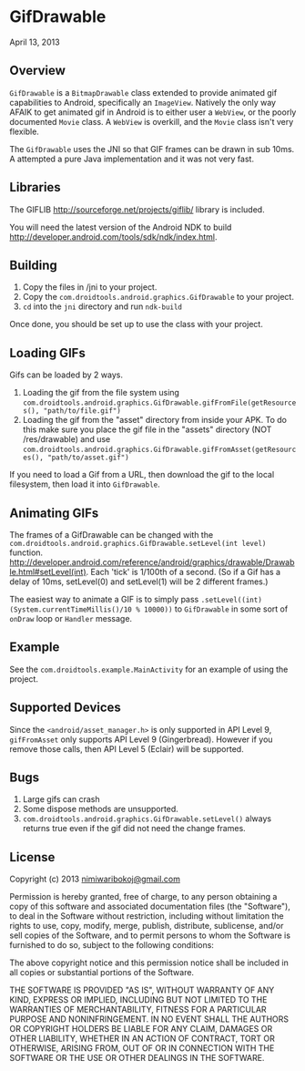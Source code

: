 # GifDrawable
April 13, 2013

## Overview
`GifDrawable` is a `BitmapDrawable` class extended to provide animated gif capabilities to Android, specifically an `ImageView`. Natively the only way AFAIK to get animated gif in Android is to either user
a `WebView`, or the poorly documented `Movie` class. A `WebView` is overkill, and the `Movie` class isn't very
flexible.

The `GifDrawable` uses the JNI so that GIF frames can be drawn in sub 10ms. A attempted a pure Java
implementation and it was not very fast.

## Libraries
The GIFLIB <http://sourceforge.net/projects/giflib/> library is included.

You will need the latest version of the Android NDK to build <http://developer.android.com/tools/sdk/ndk/index.html>.

## Building

1. Copy the files in /jni to your project.
2. Copy the `com.droidtools.android.graphics.GifDrawable` to your project.
3. `cd` into the `jni` directory and run `ndk-build`

Once done, you should be set up to use the class with your project.

## Loading GIFs
Gifs can be loaded by 2 ways.

1. Loading the gif from the file system using `com.droidtools.android.graphics.GifDrawable.gifFromFile(getResources(), "path/to/file.gif")`
2. Loading the gif from the "asset" directory from inside your APK. To do this make sure you place the gif file in the "assets" directory (NOT /res/drawable) and use `com.droidtools.android.graphics.GifDrawable.gifFromAsset(getResources(), "path/to/asset.gif")`

If you need to load a Gif from a URL, then download the gif to the local filesystem, then load it into `GifDrawable`.

## Animating GIFs
The frames of a GifDrawable can be changed with the `com.droidtools.android.graphics.GifDrawable.setLevel(int level)` function. <http://developer.android.com/reference/android/graphics/drawable/Drawable.html#setLevel(int)>. Each 'tick' is 1/100th of a second. (So if a Gif has a delay of 10ms, setLevel(0) and setLevel(1) will be 2 different frames.)

The easiest way to animate a GIF is to simply pass `.setLevel((int)(System.currentTimeMillis()/10 % 10000))` to `GifDrawable` in some sort of `onDraw` loop or `Handler` message.

## Example
See the `com.droidtools.example.MainActivity` for an example of using the project.

## Supported Devices
Since the `<android/asset_manager.h>` is only supported in API Level 9, `gifFromAsset` only supports API Level 9 (Gingerbread). However if you remove those calls, then API Level 5 (Eclair) will be supported.

## Bugs

1. Large gifs can crash
2. Some dispose methods are unsupported.
3. `com.droidtools.android.graphics.GifDrawable.setLevel()` always returns true even if the gif did not need the change frames.

## License
Copyright (c) 2013 nimiwaribokoj@gmail.com

Permission is hereby granted, free of charge, to any person obtaining a copy of this software and associated documentation files (the "Software"), to deal in the Software without restriction, including without limitation the rights to use, copy, modify, merge, publish, distribute, sublicense, and/or sell copies of the Software, and to permit persons to whom the Software is furnished to do so, subject to the following conditions:

The above copyright notice and this permission notice shall be included in all copies or substantial portions of the Software.

THE SOFTWARE IS PROVIDED "AS IS", WITHOUT WARRANTY OF ANY KIND, EXPRESS OR IMPLIED, INCLUDING BUT NOT LIMITED TO THE WARRANTIES OF MERCHANTABILITY, FITNESS FOR A PARTICULAR PURPOSE AND NONINFRINGEMENT. IN NO EVENT SHALL THE AUTHORS OR COPYRIGHT HOLDERS BE LIABLE FOR ANY CLAIM, DAMAGES OR OTHER LIABILITY, WHETHER IN AN ACTION OF CONTRACT, TORT OR OTHERWISE, ARISING FROM, OUT OF OR IN CONNECTION WITH THE SOFTWARE OR THE USE OR OTHER DEALINGS IN THE SOFTWARE.